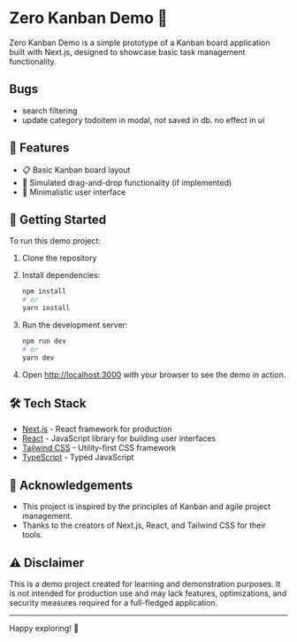 # Zero Kanban Demo 🚀

Zero Kanban Demo is a simple prototype of a Kanban board application built with Next.js, designed to showcase basic task management functionality.

## Bugs

- search filtering
- update category todoitem in modal, not saved in db. no effect in ui


## 🌟 Features

- 📋 Basic Kanban board layout
- 🔄 Simulated drag-and-drop functionality (if implemented)
- 🎨 Minimalistic user interface

## 🚀 Getting Started

To run this demo project:

1. Clone the repository

2. Install dependencies:
   ```bash
   npm install
   # or
   yarn install
   ```

3. Run the development server:
   ```bash
   npm run dev
   # or
   yarn dev
   ```

4. Open [http://localhost:3000](http://localhost:3000) with your browser to see the demo in action.

## 🛠️ Tech Stack

- [Next.js](https://nextjs.org/) - React framework for production
- [React](https://reactjs.org/) - JavaScript library for building user interfaces
- [Tailwind CSS](https://tailwindcss.com/) - Utility-first CSS framework
- [TypeScript](https://www.typescriptlang.org/) - Typed JavaScript

## 🙏 Acknowledgements

- This project is inspired by the principles of Kanban and agile project management.
- Thanks to the creators of Next.js, React, and Tailwind CSS for their tools.

## ⚠️ Disclaimer

This is a demo project created for learning and demonstration purposes. It is not intended for production use and may lack features, optimizations, and security measures required for a full-fledged application.

---

Happy exploring! 🎉